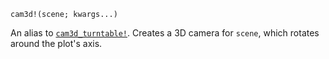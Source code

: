 ```
cam3d!(scene; kwargs...)
```

An alias to [`cam3d_turntable!`](@ref). Creates a 3D camera for `scene`, which rotates around the plot's axis.
